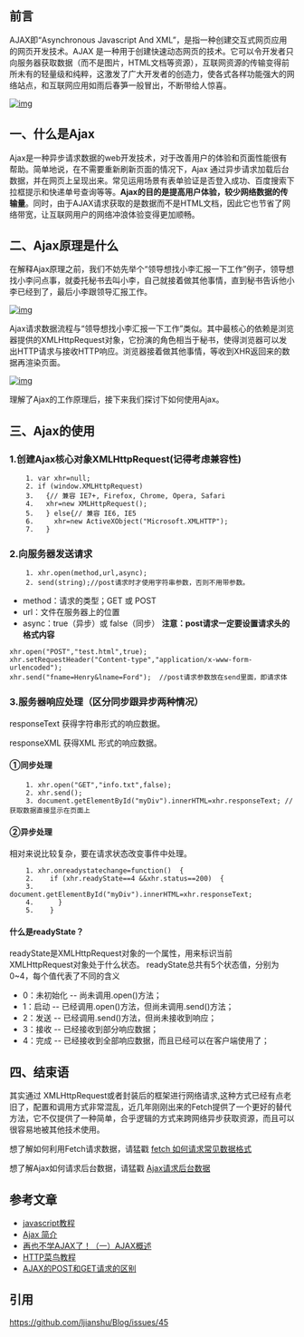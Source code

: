## 前言

AJAX即“Asynchronous Javascript And XML”，是指一种创建交互式网页应用的网页开发技术。AJAX 是一种用于创建快速动态网页的技术。它可以令开发者只向服务器获取数据（而不是图片，HTML文档等资源），互联网资源的传输变得前所未有的轻量级和纯粹，这激发了广大开发者的创造力，使各式各样功能强大的网络站点，和互联网应用如雨后春笋一般冒出，不断带给人惊喜。

[![img](https://camo.githubusercontent.com/fd2d3d91e15090e3d87935fe880f6a07f13cbf08/68747470733a2f2f757365722d676f6c642d63646e2e786974752e696f2f323031382f31322f32342f313637653035626464666438646365393f773d3135353026683d36363826663d706e6726733d323635303335)](https://camo.githubusercontent.com/fd2d3d91e15090e3d87935fe880f6a07f13cbf08/68747470733a2f2f757365722d676f6c642d63646e2e786974752e696f2f323031382f31322f32342f313637653035626464666438646365393f773d3135353026683d36363826663d706e6726733d323635303335)

## 一、什么是Ajax

Ajax是一种异步请求数据的web开发技术，对于改善用户的体验和页面性能很有帮助。简单地说，在不需要重新刷新页面的情况下，Ajax 通过异步请求加载后台数据，并在网页上呈现出来。常见运用场景有表单验证是否登入成功、百度搜索下拉框提示和快递单号查询等等。**Ajax的目的是提高用户体验，较少网络数据的传输量**。同时，由于AJAX请求获取的是数据而不是HTML文档，因此它也节省了网络带宽，让互联网用户的网络冲浪体验变得更加顺畅。

## 二、Ajax原理是什么

在解释Ajax原理之前，我们不妨先举个“领导想找小李汇报一下工作”例子，领导想找小李问点事，就委托秘书去叫小李，自己就接着做其他事情，直到秘书告诉他小李已经到了，最后小李跟领导汇报工作。

[![img](https://camo.githubusercontent.com/f8a5dca0eda6c4c64fc37a02af3975de339389d0/68747470733a2f2f757365722d676f6c642d63646e2e786974752e696f2f323031382f31322f31382f313637626430313932343061343537623f773d35343826683d32343626663d706e6726733d3635373039)](https://camo.githubusercontent.com/f8a5dca0eda6c4c64fc37a02af3975de339389d0/68747470733a2f2f757365722d676f6c642d63646e2e786974752e696f2f323031382f31322f31382f313637626430313932343061343537623f773d35343826683d32343626663d706e6726733d3635373039)

Ajax请求数据流程与“领导想找小李汇报一下工作”类似。其中最核心的依赖是浏览器提供的XMLHttpRequest对象，它扮演的角色相当于秘书，使得浏览器可以发出HTTP请求与接收HTTP响应。浏览器接着做其他事情，等收到XHR返回来的数据再渲染页面。

[![img](https://camo.githubusercontent.com/8c44fcb913563be506704a3df529c50f1bbdab06/68747470733a2f2f757365722d676f6c642d63646e2e786974752e696f2f323031382f31322f31382f313637626430323338353563306266373f773d35363326683d32343026663d706e6726733d3733383234)](https://camo.githubusercontent.com/8c44fcb913563be506704a3df529c50f1bbdab06/68747470733a2f2f757365722d676f6c642d63646e2e786974752e696f2f323031382f31322f31382f313637626430323338353563306266373f773d35363326683d32343026663d706e6726733d3733383234)

理解了Ajax的工作原理后，接下来我们探讨下如何使用Ajax。

## 三、Ajax的使用

### 1.创建Ajax核心对象XMLHttpRequest(记得考虑兼容性)

```
	1. var xhr=null;  
	2. if (window.XMLHttpRequest)  
	3.   {// 兼容 IE7+, Firefox, Chrome, Opera, Safari  
	4.   xhr=new XMLHttpRequest();  
	5.   } else{// 兼容 IE6, IE5 
	6.     xhr=new ActiveXObject("Microsoft.XMLHTTP");  
	7.   } 
```

### 2.向服务器发送请求

```
    1. xhr.open(method,url,async);  
    2. send(string);//post请求时才使用字符串参数，否则不用带参数。
```

- method：请求的类型；GET 或 POST
- url：文件在服务器上的位置
- async：true（异步）或 false（同步）
  **注意：post请求一定要设置请求头的格式内容**

```
xhr.open("POST","test.html",true);  
xhr.setRequestHeader("Content-type","application/x-www-form-urlencoded");  
xhr.send("fname=Henry&lname=Ford");  //post请求参数放在send里面，即请求体
```

### 3.服务器响应处理（区分同步跟异步两种情况）

responseText 获得字符串形式的响应数据。

responseXML 获得XML 形式的响应数据。

#### ①同步处理

```
	1. xhr.open("GET","info.txt",false);  
	2. xhr.send();  
	3. document.getElementById("myDiv").innerHTML=xhr.responseText; //获取数据直接显示在页面上
```

#### ②异步处理

相对来说比较复杂，要在请求状态改变事件中处理。

```
	1. xhr.onreadystatechange=function()  { 
	2.    if (xhr.readyState==4 &&xhr.status==200)  { 
	3.       document.getElementById("myDiv").innerHTML=xhr.responseText;  
	4.      }
	5.    } 
```

#### 什么是readyState？

readyState是XMLHttpRequest对象的一个属性，用来标识当前XMLHttpRequest对象处于什么状态。
readyState总共有5个状态值，分别为0~4，每个值代表了不同的含义

- 0：未初始化 -- 尚未调用.open()方法；
- 1：启动 -- 已经调用.open()方法，但尚未调用.send()方法；
- 2：发送 -- 已经调用.send()方法，但尚未接收到响应；
- 3：接收 -- 已经接收到部分响应数据；
- 4：完成 -- 已经接收到全部响应数据，而且已经可以在客户端使用了；

## 四、结束语

其实通过 XMLHttpRequest或者封装后的框架进行网络请求,这种方式已经有点老旧了，配置和调用方式非常混乱，近几年刚刚出来的Fetch提供了一个更好的替代方法，它不仅提供了一种简单，合乎逻辑的方式来跨网络异步获取资源，而且可以很容易地被其他技术使用。

想了解如何利用Fetch请求数据，请猛戳
[fetch 如何请求常见数据格式](https://juejin.im/post/5b1e9ec4f265da6e6414a871)

想了解Ajax如何请求后台数据，请猛戳
[Ajax请求后台数据](https://juejin.im/post/5b1cea356fb9a01e713592c5)

## 参考文章

- [javascript教程](https://www.liaoxuefeng.com/wiki/001434446689867b27157e896e74d51a89c25cc8b43bdb3000/001434499861493e7c35be5e0864769a2c06afb4754acc6000)
- [Ajax 简介](https://www.ibm.com/developerworks/cn/web/wa-aj-ajaxhistory/index.html)
- [再也不学AJAX了！（一）AJAX概述](https://juejin.im/post/5a1e11b86fb9a0451d413977)
- [HTTP菜鸟教程](http://www.runoob.com/http/http-tutorial.html)
- [AJAX的POST和GET请求的区别](https://juejin.im/post/5a31d0685188253da72e7458)

## 引用

https://github.com/ljianshu/Blog/issues/45